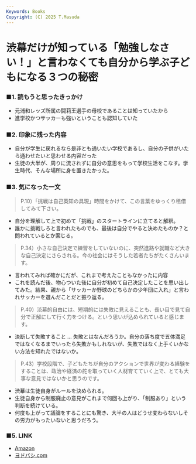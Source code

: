 ```yaml
---
Keywords: Books
Copyright: (C) 2025 T.Masuda
---
```


# 渋幕だけが知っている「勉強しなさい！」と言わなくても自分から学ぶ子どもになる３つの秘密

### ■1. 読もうと思ったきっかけ

* 元浦和レッズ所属の闘莉王選手の母校であることは知っていたから
* 進学校かつサッカーも強いということも認知していた

### ■2. 印象に残った内容

* 自分が学生に戻れるなら是非とも通いたい学校であるし、自分の子供がいたら通わせたいと思わせる内容だった
* 生徒の大半が、周りに流されずに自分の意思をもって学校生活をこなす。学生時代、そんな場所に身を置きたかった。

### ■3. 気になった一文

> P.10）「挑戦は自己英知の具現」時間をかけて、この言葉をゆっくり租借してみて下さい。

* 自分を理解して上で初めて「挑戦」のスタートラインに立てると解釈。
* 誰かに挑戦しろと言われたものでも、最後は自分でやると決めたものか？と問われているとか案じる。

> P.34）小さな自己決定で練習をしていないのに、突然進路や就職など大きな自己決定にさらされる。今の社会にはそうした若者たちがたくさんいます。

* 言われてみれば確かにだが、これまで考えたこともなかったに内容
* これを読んだ後、物心ついた後に自分が初めて自己決定したことを思い出してみた。結果、親から「サッカーか野球のどちらかの少年団に入れ」と言われサッカーを選んだことだと振り返る。

> P.40）渋幕的自由には、短期的には失敗に見えることも、長い目で見て自分で正解にして行く力をつける。という思いが込められていると感じます。

* 決断して失敗すること … 失敗とはなんだろうか。自分の落ち度で五体満足ではなくなるまでいったら失敗かもしれないが、失敗ではなく上手くいかない方法を知れたではないか。

> P.43）学校段階で、子どもたちが自分のアクションで世界が変わる経験をすることは、政治や経済の舵を取っていく人材育てていく上で、とても大事な意見ではないかと思うのです。

* 渋幕は生徒自身がルールを決められる。
* 生徒自身から制服廃止の意見がこれまで何回も上がり、「制服あり」という判断を続けている。
* 何度も上がって議論をすることにも驚き、大半の人はどうせ変わらないしその労力がもったいないと思うだろう。


### ■5. LINK
* [Amazon](https://www.amazon.co.jp/%E6%B8%8B%E5%B9%95%E3%81%A0%E3%81%91%E3%81%8C%E7%9F%A5%E3%81%A3%E3%81%A6%E3%81%84%E3%82%8B%E3%80%8C%E5%8B%89%E5%BC%B7%E3%81%97%E3%81%AA%E3%81%95%E3%81%84%EF%BC%81%E3%80%8D%E3%81%A8%E8%A8%80%E3%82%8F%E3%81%AA%E3%81%8F%E3%81%A6%E3%82%82%E8%87%AA%E5%88%86%E3%81%8B%E3%82%89%E5%AD%A6%E3%81%B6%E5%AD%90%E3%81%A9%E3%82%82%E3%81%AB%E3%81%AA%E3%82%8B%EF%BC%93%E3%81%A4%E3%81%AE%E7%A7%98%E5%AF%86-%E4%BD%90%E8%97%A4%E6%99%BA-ebook/dp/B0F9WF7P5L/ref=sr_1_1?crid=30OCEKKODO0YE&dib=eyJ2IjoiMSJ9.1pB1wQXjnnipFdwH8kRThIXbt14A7uc6iaF9-0wyYxc39iNFmoOevvXGnyGZhtR0MMWwtRd8_flSYQdFxhprJAdHG8cKR-brb-xTFZKD0Z3Hhugu7hUsJYMel9BSgAilpgFSfw6Sw_gB8nQgHPuss1ub30GpmR2HwtfcHZY1u3C1dn7plm43TFiq16yHYbyyj1rhw29GgQyDryDTTZYPwpKEklu5X2gVY-9oPXnikylR78779MTOdPDxDYurGyW8o4USAFegvsYo3iOLzGr3FKXbvg1UYKE4lTX7PBmatSg.qqjVL24zsMLueMGli1GKJeD7m1dqHdCI4OfjqHknvY0&dib_tag=se&keywords=%E6%B8%8B%E5%B9%95%E3%81%A0%E3%81%91%E3%81%8C%E7%9F%A5%E3%81%A3%E3%81%A6%E3%81%84%E3%82%8B&qid=1757605418&sprefix=%E6%B8%8B%E5%B9%95%E3%81%A0%2Caps%2C170&sr=8-1)
* [ヨドバシ.com](https://www.yodobashi.com/product/100000009004119909/)

